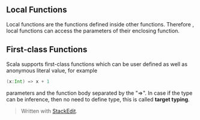 

## Local Functions
Local functions are the functions defined inside other functions. Therefore , local functions can access the parameters of their enclosing function.
## First-class Functions
Scala supports first-class functions which can be user defined as well as anonymous literal value, for example
```scala
(x:Int) => x + 1
```
parameters and the function body separated by the "=>". In case if the type can be inference, then no need to define type, this is called **target typing**.

> Written with [StackEdit](https://stackedit.io/).
<!--stackedit_data:
eyJoaXN0b3J5IjpbLTExMjk1OTg0NjVdfQ==
-->